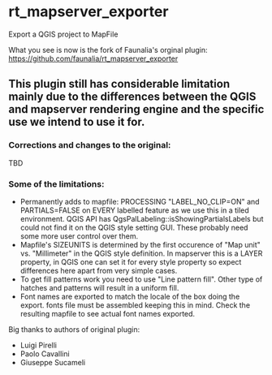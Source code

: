 # rt_mapserver_exporter
Export a QGIS project to MapFile

What you see is now is the fork of Faunalia's orginal plugin:
https://github.com/faunalia/rt_mapserver_exporter

## This plugin still has considerable limitation mainly due to the differences between the QGIS and mapserver rendering engine and the specific use we intend to use it for.

### Corrections and changes to the original:
TBD

### Some of the limitations:
- Permanently adds to mapfile: PROCESSING "LABEL_NO_CLIP=ON" and PARTIALS=FALSE on EVERY labelled feature as we use this in a tiled environment. QGIS API has QgsPalLabeling::isShowingPartialsLabels but could not find it on the QGIS style setting GUI. These probably need some more user control over them.
- Mapfile's SIZEUNITS is determined by the first occurence of "Map unit" vs. "Millimeter" in the QGIS style definition. In mapserver this is a LAYER property, in QGIS one can set it for every style property so expect differences here apart from very simple cases.
- To get fill patterns work you need to use "Line pattern fill". Other type of hatches and patterns will result in a uniform fill.
- Font names are exported to match the locale of the box doing the export. fonts file must be assembled keeping this in mind. Check the resulting mapfile to see actual font names exported.

Big thanks to authors of original plugin:
- Luigi Pirelli
- Paolo Cavallini
- Giuseppe Sucameli

